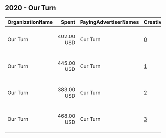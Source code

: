 ## 2020 - Our Turn 
|OrganizationName|Spent|PayingAdvertiserNames|CreativeUrls|Impressions|Genders|AgeBrackets|CountryCodes|BillingAddresses|CandidateBallotInformation|
|:---|---:|:---|:---|---:|:---|:---|:---|:---|:---|
|Our Turn|402.00 USD|Our Turn|[0](https://www.snap.com/political-ads/asset/e77d85b2a1b520ca6c050e39878c48a8b707121868329c6ad963d9f82c890dca?mediaType=mp4)|177,444||18-49|united states|"116 Nassau Street - Suite 519,New York,10038,US"||
|Our Turn|445.00 USD|Our Turn|[1](https://www.snap.com/political-ads/asset/9da3ab166022d49ee8d74779ff6154e99a78af2c42afb0d349b052553b124af8?mediaType=mp4)|196,203||18-49|united states|"116 Nassau Street - Suite 519,New York,10038,US"||
|Our Turn|383.00 USD|Our Turn|[2](https://www.snap.com/political-ads/asset/4eb4bf0f9400c32216f5bc981e72a66760e448fe849a682081543732f53fce07?mediaType=mp4)|168,636||18-49|united states|"116 Nassau Street - Suite 519,New York,10038,US"||
|Our Turn|468.00 USD|Our Turn|[3](https://www.snap.com/political-ads/asset/aac0494f32a0f99131a8d0ae0cddd31208b51cd590dc484fa6cd7580a09d2516?mediaType=mp4)|206,817||18-49|united states|"116 Nassau Street - Suite 519,New York,10038,US"||
